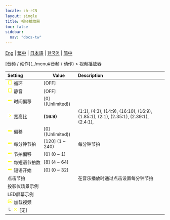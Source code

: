 ```yaml
---
locale: zh-rCN
layout: single
title: 视频播放器
toc: false
sidebar:
  nav: "docs-tw"
---
```

[Eng](/dancexr/menu/2025.4/motion/video_player) | [繁中](/tw/dancexr/menu/2025.4/motion/video_player) | [日本語](/jp/dancexr/menu/2025.4/motion/video_player) | [한국어](/kr/dancexr/menu/2025.4/motion/video_player) | [简中](/zh/dancexr/menu/2025.4/motion/video_player)

[音频 / 动作](../menu#音频 / 动作) > 视频播放器



| Setting | Value | Description |
| :--- | --- | :--- |
|<nobr> ![check_off icon](/images/icon/ic_check_off.png)  循环</nobr>| [OFF] | 
|<nobr> ![check_off icon](/images/icon/ic_check_off.png)  静音</nobr>| [OFF] | 
|<nobr> ![slider icon](/images/icon/ic_slider.png)  时间偏移</nobr>| [0] ((Unlimited)) | 
|<nobr> ![chevron icon](/images/icon/ic_chevron.png)  宽高比</nobr>| **(16:9)** | (1:1), (4:3), (14:9), (16:10), (16:9), (1.85:1), (2:1), (2.35:1), (2.39:1), (2.4:1),  |
|<nobr> ![slider icon](/images/icon/ic_slider.png)  偏移</nobr>| [0] ((Unlimited)) | 
|<nobr> ![slider icon](/images/icon/ic_slider.png)  每分钟节拍</nobr>| [120] (1 ~ 240) | 每分钟节拍
|<nobr> ![slider icon](/images/icon/ic_slider.png)  节拍偏移</nobr>| [0] (0 ~ 1) | 
|<nobr> ![slider icon](/images/icon/ic_slider.png)  每短语节拍数</nobr>| [8] (4 ~ 64) | 
|<nobr> ![slider icon](/images/icon/ic_slider.png)  短语开始</nobr>| [0] (0 ~ 32) | 
|<nobr> 点击节拍</nobr>|| 在音乐播放时通过点击设置每分钟节拍
|<nobr> 投影仪场景示例</nobr>|| 
|<nobr> LED屏幕示例</nobr>|| 
|<nobr> ![video icon](/images/icon/ic_video.png)  加载视频</nobr>|| 
|<nobr>└&nbsp; ![close icon](/images/icon/ic_close.png)  [无]</nobr>|| 
